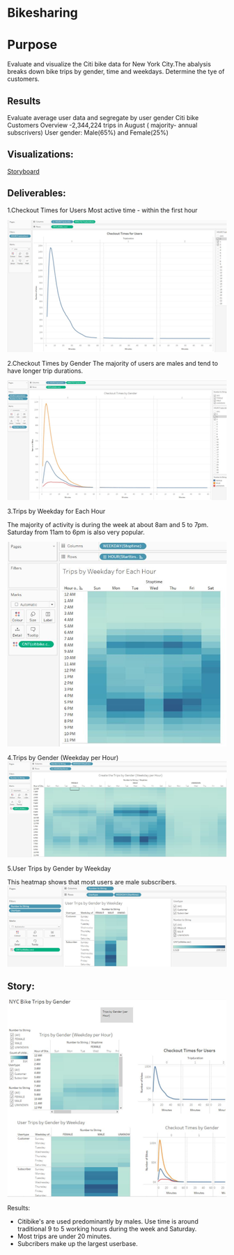 # Bikesharing
# Purpose
Evaluate and visualize the Citi bike data for New York City.The abalysis breaks down bike trips by gender, time and weekdays. Determine the tye of customers. 

## Results
Evaluate average user data and segregate by user gender
Citi bike Customers Overview -2,344,224 trips in August ( majority- annual subscrivers)
User gender: Male(65%) and Female(25%)


## Visualizations: 
[Storyboard](https://public.tableau.com/profile/dorislava.vinkova#!/)

## Deliverables:
1.Checkout Times for Users
Most active time - within the first hour

![name-of-you-image](https://github.com/Dorislava/Bikesharing/blob/main/Resources/Fig.1.JPG)

2.Checkout Times by Gender
The majority of users are males and tend to have longer trip durations.

![name-of-you-image](https://github.com/Dorislava/Bikesharing/blob/main/Resources/Fig.2.JPG)

3.Trips by Weekday for Each Hour

 The majority of activity is during the week at about 8am and 5 to 7pm. Saturday from 11am to 6pm is also very popular.
 
![name-of-you-image](https://github.com/Dorislava/Bikesharing/blob/main/Resources/Fig.3.JPG)

4.Trips by Gender (Weekday per Hour)
![name-of-you-image](https://github.com/Dorislava/Bikesharing/blob/main/Resources/Fig.4.JPG)

5.User Trips by Gender by Weekday

This heatmap shows that most users are male subscribers.
![name-of-you-image](https://github.com/Dorislava/Bikesharing/blob/main/Resources/Fig.5.JPG)

## Story: 

![name-of-you-image](https://github.com/Dorislava/Bikesharing/blob/main/Resources/Fig.6.JPG)



Results:
* Citibike's are used predominantly by males. Use time is around traditional 9 to 5 working hours during the week and Saturday.
* Most trips are under 20 minutes. 
* Subcribers make up the largest userbase.
